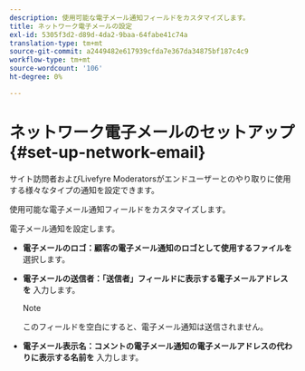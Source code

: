```yaml
---
description: 使用可能な電子メール通知フィールドをカスタマイズします。
title: ネットワーク電子メールの設定
exl-id: 5305f3d2-d89d-4da2-9baa-64fabe41c74a
translation-type: tm+mt
source-git-commit: a2449482e617939cfda7e367da34875bf187c4c9
workflow-type: tm+mt
source-wordcount: '106'
ht-degree: 0%

---
```


# ネットワーク電子メールのセットアップ{#set-up-network-email}

サイト訪問者およびLivefyre Moderatorsがエンドユーザーとのやり取りに使用する様々なタイプの通知を設定できます。

使用可能な電子メール通知フィールドをカスタマイズします。

電子メール通知を設定します。

* **電子メールのロゴ：顧客の電子メール通知のロゴとして使用するファイルを** 選択します。
* **電子メールの送信者：「送信者」フィールドに表示する電子メールアドレスを** 入力します。

   >[!NOTE]
   >
   >このフィールドを空白にすると、電子メール通知は送信されません。

* **電子メール表示名：コメントの電子メール通知の電子メールアドレスの代わりに表示する名前を** 入力します。
